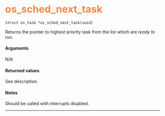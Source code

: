 ## <font color="#F2853F" style="font-size:24pt"> os_sched_next_task </font>

```no-highlight
struct os_task *os_sched_next_task(void)
```

Returns the pointer to highest priority task from the list which are *ready to run*.

#### Arguments

N/A

#### Returned values

See description.

#### Notes

Should be called with interrupts disabled.

---------------------


